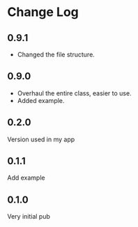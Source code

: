 # Change Log
## 0.9.1
+ Changed the file structure.
## 0.9.0
+ Overhaul the entire class, easier to use.
+ Added example.
## 0.2.0
Version used in my app
## 0.1.1
Add example
## 0.1.0
Very initial pub